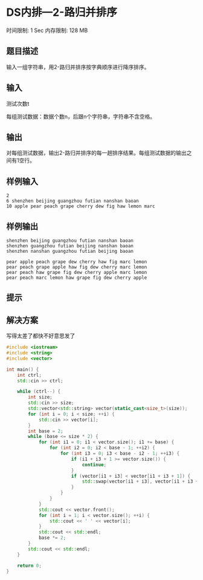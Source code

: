 # DS内排—2-路归并排序
时间限制: 1 Sec  内存限制: 128 MB

## 题目描述
输入一组字符串，用2-路归并排序按字典顺序进行降序排序。

## 输入
测试次数t

每组测试数据：数据个数n，后跟n个字符串，字符串不含空格。

## 输出
对每组测试数据，输出2-路归并排序的每一趟排序结果。每组测试数据的输出之间有1空行。

## 样例输入
    2
    6 shenzhen beijing guangzhou futian nanshan baoan
    10 apple pear peach grape cherry dew fig haw lemon marc

## 样例输出
    shenzhen beijing guangzhou futian nanshan baoan
    shenzhen guangzhou futian beijing nanshan baoan
    shenzhen nanshan guangzhou futian beijing baoan
    
    pear apple peach grape dew cherry haw fig marc lemon
    pear peach grape apple haw fig dew cherry marc lemon
    pear peach haw grape fig dew cherry apple marc lemon
    pear peach marc lemon haw grape fig dew cherry apple

## 提示

## 解决方案
写得太差了都快不好意思发了
``` cpp
#include <iostream>
#include <string>
#include <vector>

int main() {
    int ctrl;
    std::cin >> ctrl;

    while (ctrl--) {
        int size;
        std::cin >> size;
        std::vector<std::string> vector(static_cast<size_t>(size));
        for (int i = 0; i < size; ++i) {
            std::cin >> vector[i];
        }
        int base = 2;
        while (base <= size * 2) {
            for (int i1 = 0; i1 < vector.size(); i1 += base) {
                for (int i2 = 0; i2 < base - 1; ++i2) {
                    for (int i3 = 0; i3 < base - i2 - 1; ++i3) {
                        if (i1 + i3 + 1 >= vector.size()) {
                            continue;
                        }
                        if (vector[i1 + i3] < vector[i1 + i3 + 1]) {
                            std::swap(vector[i1 + i3], vector[i1 + i3 + 1]);
                        }
                    }
                }
            }
            std::cout << vector.front();
            for (int i = 1; i < vector.size(); ++i) {
                std::cout << ' ' << vector[i];
            }
            std::cout << std::endl;
            base *= 2;
        }
        std::cout << std::endl;
    }

    return 0;
}

```
